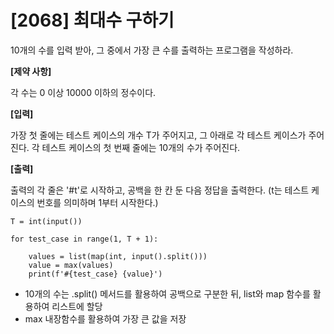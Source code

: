 # [2068] 최대수 구하기 #

10개의 수를 입력 받아, 그 중에서 가장 큰 수를 출력하는 프로그램을 작성하라.

**[제약 사항]**

각 수는 0 이상 10000 이하의 정수이다.

**[입력]**

가장 첫 줄에는 테스트 케이스의 개수 T가 주어지고, 그 아래로 각 테스트 케이스가 주어진다. 각 테스트 케이스의 첫 번째 줄에는 10개의 수가 주어진다.

**[출력]**

출력의 각 줄은 '#t'로 시작하고, 공백을 한 칸 둔 다음 정답을 출력한다. (t는 테스트 케이스의 번호를 의미하며 1부터 시작한다.)

```
T = int(input())

for test_case in range(1, T + 1):

    values = list(map(int, input().split()))
    value = max(values)
    print(f'#{test_case} {value}')
```

- 10개의 수는 .split() 메서드를 활용하여 공백으로 구분한 뒤, list와 map 함수를 활용하여 리스트에 할당
- max 내장함수를 활용하여 가장 큰 값을 저장